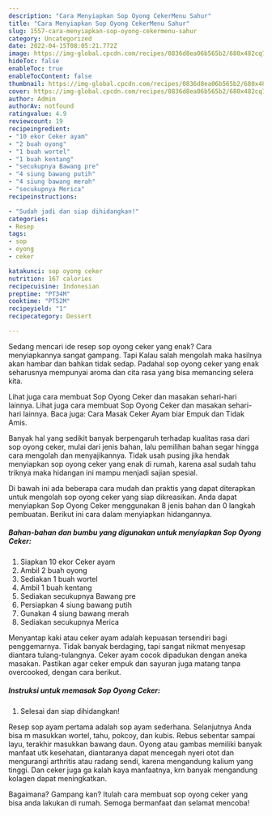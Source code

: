 ```yaml
---
description: "Cara Menyiapkan Sop Oyong CekerMenu Sahur"
title: "Cara Menyiapkan Sop Oyong CekerMenu Sahur"
slug: 1557-cara-menyiapkan-sop-oyong-cekermenu-sahur
category: Uncategorized
date: 2022-04-15T08:05:21.772Z
image: https://img-global.cpcdn.com/recipes/0836d8ea06b565b2/680x482cq70/sop-oyong-ceker-foto-resep-utama.jpg
hideToc: false
enableToc: true
enableTocContent: false
thumbnail: https://img-global.cpcdn.com/recipes/0836d8ea06b565b2/680x482cq70/sop-oyong-ceker-foto-resep-utama.jpg
cover: https://img-global.cpcdn.com/recipes/0836d8ea06b565b2/680x482cq70/sop-oyong-ceker-foto-resep-utama.jpg
author: Admin
authorAv: notfound
ratingvalue: 4.9
reviewcount: 19
recipeingredient:
- "10 ekor Ceker ayam"
- "2 buah oyong"
- "1 buah wortel"
- "1 buah kentang"
- "secukupnya Bawang pre"
- "4 siung bawang putih"
- "4 siung bawang merah"
- "secukupnya Merica"
recipeinstructions:

- "Sudah jadi dan siap dihidangkan!"
categories:
- Resep
tags:
- sop
- oyong
- ceker

katakunci: sop oyong ceker 
nutrition: 167 calories
recipecuisine: Indonesian
preptime: "PT34M"
cooktime: "PT52M"
recipeyield: "1"
recipecategory: Dessert

---
```



Sedang mencari ide resep sop oyong ceker yang enak? Cara menyiapkannya sangat gampang. Tapi Kalau salah mengolah maka hasilnya akan hambar dan bahkan tidak sedap. Padahal sop oyong ceker yang enak seharusnya mempunyai aroma dan cita rasa yang bisa memancing selera kita.


Lihat juga cara membuat Sop Oyong Ceker dan masakan sehari-hari lainnya. Lihat juga cara membuat Sop Oyong Ceker dan masakan sehari-hari lainnya. Baca juga: Cara Masak Ceker Ayam biar Empuk dan Tidak Amis.

Banyak hal yang sedikit banyak berpengaruh terhadap kualitas rasa dari sop oyong ceker, mulai dari jenis bahan, lalu pemilihan bahan segar hingga cara mengolah dan menyajikannya. Tidak usah pusing jika hendak menyiapkan sop oyong ceker yang enak di rumah, karena asal sudah tahu triknya maka hidangan ini mampu menjadi sajian spesial.


Di bawah ini ada beberapa cara mudah dan praktis yang dapat diterapkan untuk mengolah sop oyong ceker yang siap dikreasikan. Anda dapat menyiapkan Sop Oyong Ceker menggunakan 8 jenis bahan dan 0 langkah pembuatan. Berikut ini cara dalam menyiapkan hidangannya.

<!--inarticleads1-->

##### Bahan-bahan dan bumbu yang digunakan untuk menyiapkan Sop Oyong Ceker:

1. Siapkan 10 ekor Ceker ayam
1. Ambil 2 buah oyong
1. Sediakan 1 buah wortel
1. Ambil 1 buah kentang
1. Sediakan secukupnya Bawang pre
1. Persiapkan 4 siung bawang putih
1. Gunakan 4 siung bawang merah
1. Sediakan secukupnya Merica


Menyantap kaki atau ceker ayam adalah kepuasan tersendiri bagi penggemarnya. Tidak banyak berdaging, tapi sangat nikmat menyesap diantara tulang-tulangnya. Ceker ayam cocok dipadukan dengan aneka masakan. Pastikan agar ceker empuk dan sayuran juga matang tanpa overcooked, dengan cara berikut. 

<!--inarticleads2-->

##### Instruksi untuk memasak Sop Oyong Ceker:


1. Selesai dan siap dihidangkan!

Resep sop ayam pertama adalah sop ayam sederhana. Selanjutnya Anda bisa m masukkan wortel, tahu, pokcoy, dan kubis. Rebus sebentar sampai layu, terakhir masukkan bawang daun. Oyong atau gambas memiliki banyak manfaat utk kesehatan, diantaranya dapat mencegah nyeri otot dan mengurangi arthritis atau radang sendi, karena mengandung kalium yang tinggi. Dan ceker juga ga kalah kaya manfaatnya, krn banyak mengandung kolagen dapat meningkatkan. 

Bagaimana? Gampang kan? Itulah cara membuat sop oyong ceker yang bisa anda lakukan di rumah. Semoga bermanfaat dan selamat mencoba!
